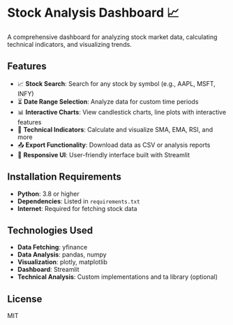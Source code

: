 # Stock Analysis Dashboard 📈

A comprehensive dashboard for analyzing stock market data, calculating technical indicators, and visualizing trends.

## Features

- 📈 **Stock Search**: Search for any stock by symbol (e.g., AAPL, MSFT, INFY)
- ⏳ **Date Range Selection**: Analyze data for custom time periods
- 📊 **Interactive Charts**: View candlestick charts, line plots with interactive features
- 🔄 **Technical Indicators**: Calculate and visualize SMA, EMA, RSI, and more
- 📤 **Export Functionality**: Download data as CSV or analysis reports
- 📱 **Responsive UI**: User-friendly interface built with Streamlit


## Installation Requirements

- **Python**: 3.8 or higher
- **Dependencies**: Listed in `requirements.txt`
- **Internet**: Required for fetching stock data

## Technologies Used

- **Data Fetching**: yfinance
- **Data Analysis**: pandas, numpy
- **Visualization**: plotly, matplotlib
- **Dashboard**: Streamlit
- **Technical Analysis**: Custom implementations and ta library (optional)

## License

MIT

